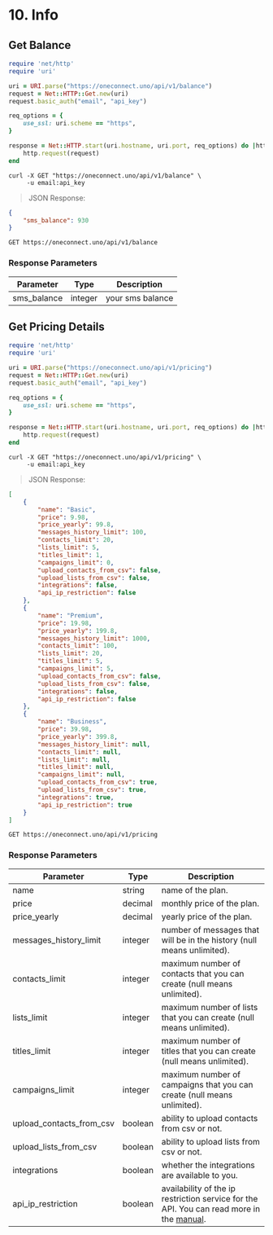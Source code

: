 # 10. Info

<!-- ? get balance -->
## Get Balance

```ruby
require 'net/http'
require 'uri'

uri = URI.parse("https://oneconnect.uno/api/v1/balance")
request = Net::HTTP::Get.new(uri)
request.basic_auth("email", "api_key")

req_options = {
    use_ssl: uri.scheme == "https",
}

response = Net::HTTP.start(uri.hostname, uri.port, req_options) do |http|
    http.request(request)
end
```

```shell
curl -X GET "https://oneconnect.uno/api/v1/balance" \
     -u email:api_key
```

> JSON Response:

```json
{
    "sms_balance": 930
}
```

`GET https://oneconnect.uno/api/v1/balance`

### Response Parameters

Parameter | Type | Description
--------- | ----------- | ----------
sms_balance | integer | your sms balance

<!-- ? get pricing details -->
## Get Pricing Details

```ruby
require 'net/http'
require 'uri'

uri = URI.parse("https://oneconnect.uno/api/v1/pricing")
request = Net::HTTP::Get.new(uri)
request.basic_auth("email", "api_key")

req_options = {
    use_ssl: uri.scheme == "https",
}

response = Net::HTTP.start(uri.hostname, uri.port, req_options) do |http|
    http.request(request)
end
```

```shell
curl -X GET "https://oneconnect.uno/api/v1/pricing" \
     -u email:api_key
```

> JSON Response:

```json
[
    {
        "name": "Basic",
        "price": 9.98,
        "price_yearly": 99.8,
        "messages_history_limit": 100,
        "contacts_limit": 20,
        "lists_limit": 5,
        "titles_limit": 1,
        "campaigns_limit": 0,
        "upload_contacts_from_csv": false,
        "upload_lists_from_csv": false,
        "integrations": false,
        "api_ip_restriction": false
    },
    {
        "name": "Premium",
        "price": 19.98,
        "price_yearly": 199.8,
        "messages_history_limit": 1000,
        "contacts_limit": 100,
        "lists_limit": 20,
        "titles_limit": 5,
        "campaigns_limit": 5,
        "upload_contacts_from_csv": false,
        "upload_lists_from_csv": false,
        "integrations": false,
        "api_ip_restriction": false
    },
    {
        "name": "Business",
        "price": 39.98,
        "price_yearly": 399.8,
        "messages_history_limit": null,
        "contacts_limit": null,
        "lists_limit": null,
        "titles_limit": null,
        "campaigns_limit": null,
        "upload_contacts_from_csv": true,
        "upload_lists_from_csv": true,
        "integrations": true,
        "api_ip_restriction": true
    }
]
```

`GET https://oneconnect.uno/api/v1/pricing`

### Response Parameters

Parameter | Type | Description
--------- | ----------- | ----------
name | string | name of the plan.
price | decimal | monthly price of the plan.
price_yearly | decimal | yearly price of the plan.
messages_history_limit | integer | number of messages that will be in the history (null means unlimited).
contacts_limit | integer | maximum number of contacts that you can create (null means unlimited).
lists_limit | integer | maximum number of lists that you can create (null means unlimited).
titles_limit | integer | maximum number of titles that you can create (null means unlimited).
campaigns_limit | integer | maximum number of campaigns that you can create (null means unlimited).
upload_contacts_from_csv | boolean | ability to upload contacts from csv or not.
upload_lists_from_csv | boolean | ability to upload lists from csv or not.
integrations | boolean | whether the integrations are available to you.
api_ip_restriction | boolean | availability of the ip restriction service for the API. You can read more in the [manual](https://oneconnect.uno/manual).